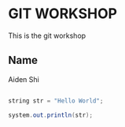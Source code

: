 # GIT WORKSHOP 
This is the git workshop

## Name
Aiden Shi

``` java

string str = "Hello World";

system.out.println(str);


